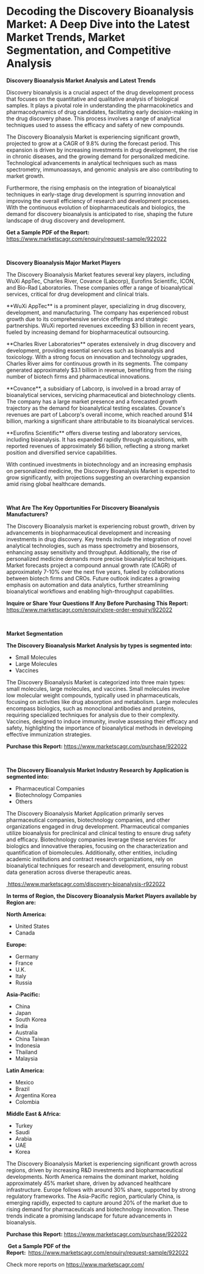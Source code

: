 <p><h1>Decoding the Discovery Bioanalysis Market: A Deep Dive into the Latest Market Trends, Market Segmentation, and Competitive Analysis</h1></p><p><strong>Discovery Bioanalysis Market Analysis and Latest Trends</strong></p>
<p><p>Discovery bioanalysis is a crucial aspect of the drug development process that focuses on the quantitative and qualitative analysis of biological samples. It plays a pivotal role in understanding the pharmacokinetics and pharmacodynamics of drug candidates, facilitating early decision-making in the drug discovery phase. This process involves a range of analytical techniques used to assess the efficacy and safety of new compounds.</p><p>The Discovery Bioanalysis Market is experiencing significant growth, projected to grow at a CAGR of 9.8% during the forecast period. This expansion is driven by increasing investments in drug development, the rise in chronic diseases, and the growing demand for personalized medicine. Technological advancements in analytical techniques such as mass spectrometry, immunoassays, and genomic analysis are also contributing to market growth. </p><p>Furthermore, the rising emphasis on the integration of bioanalytical techniques in early-stage drug development is spurring innovation and improving the overall efficiency of research and development processes. With the continuous evolution of biopharmaceuticals and biologics, the demand for discovery bioanalysis is anticipated to rise, shaping the future landscape of drug discovery and development.</p></p>
<p><strong>Get a Sample PDF of the Report:&nbsp;</strong> <a href="https://www.marketscagr.com/enquiry/request-sample/922022?utm_campaign=2116&utm_medium=2&utm_source=Github&utm_content=ia&utm_term=07032025&utm_id=discovery-bioanalysis">https://www.marketscagr.com/enquiry/request-sample/922022</a></p>
<p>&nbsp;</p>
<p><strong>Discovery Bioanalysis Major Market Players</strong></p>
<p><p>The Discovery Bioanalysis Market features several key players, including WuXi AppTec, Charles River, Covance (Labcorp), Eurofins Scientific, ICON, and Bio-Rad Laboratories. These companies offer a range of bioanalytical services, critical for drug development and clinical trials.</p><p>**WuXi AppTec** is a prominent player, specializing in drug discovery, development, and manufacturing. The company has experienced robust growth due to its comprehensive service offerings and strategic partnerships. WuXi reported revenues exceeding $3 billion in recent years, fueled by increasing demand for biopharmaceutical outsourcing.</p><p>**Charles River Laboratories** operates extensively in drug discovery and development, providing essential services such as bioanalysis and toxicology. With a strong focus on innovation and technology upgrades, Charles River aims for continuous growth in its segments. The company generated approximately $3.1 billion in revenue, benefiting from the rising number of biotech firms and pharmaceutical innovations.</p><p>**Covance**, a subsidiary of Labcorp, is involved in a broad array of bioanalytical services, servicing pharmaceutical and biotechnology clients. The company has a large market presence and a forecasted growth trajectory as the demand for bioanalytical testing escalates. Covance's revenues are part of Labcorp's overall income, which reached around $14 billion, marking a significant share attributable to its bioanalytical services.</p><p>**Eurofins Scientific** offers diverse testing and laboratory services, including bioanalysis. It has expanded rapidly through acquisitions, with reported revenues of approximately $6 billion, reflecting a strong market position and diversified service capabilities.</p><p>With continued investments in biotechnology and an increasing emphasis on personalized medicine, the Discovery Bioanalysis Market is expected to grow significantly, with projections suggesting an overarching expansion amid rising global healthcare demands.</p></p>
<p>&nbsp;</p>
<p><strong>What Are The Key Opportunities For Discovery Bioanalysis Manufacturers?</strong></p>
<p><p>The Discovery Bioanalysis market is experiencing robust growth, driven by advancements in biopharmaceutical development and increasing investments in drug discovery. Key trends include the integration of novel analytical technologies, such as mass spectrometry and biosensors, enhancing assay sensitivity and throughput. Additionally, the rise of personalized medicine demands more precise bioanalytical techniques. Market forecasts project a compound annual growth rate (CAGR) of approximately 7-10% over the next five years, fueled by collaborations between biotech firms and CROs. Future outlook indicates a growing emphasis on automation and data analytics, further streamlining bioanalytical workflows and enabling high-throughput capabilities.</p></p>
<p><strong>Inquire or Share Your Questions If Any Before Purchasing This Report:</strong> <a href="https://www.marketscagr.com/enquiry/pre-order-enquiry/922022?utm_campaign=2116&utm_medium=2&utm_source=Github&utm_content=ia&utm_term=07032025&utm_id=discovery-bioanalysis">https://www.marketscagr.com/enquiry/pre-order-enquiry/922022</a></p>
<p>&nbsp;</p>
<p><strong>Market Segmentation</strong></p>
<p><strong>The Discovery Bioanalysis Market Analysis by types is segmented into:</strong></p>
<p><ul><li>Small Molecules</li><li>Large Molecules</li><li>Vaccines</li></ul></p>
<p><p>The Discovery Bioanalysis Market is categorized into three main types: small molecules, large molecules, and vaccines. Small molecules involve low molecular weight compounds, typically used in pharmaceuticals, focusing on activities like drug absorption and metabolism. Large molecules encompass biologics, such as monoclonal antibodies and proteins, requiring specialized techniques for analysis due to their complexity. Vaccines, designed to induce immunity, involve assessing their efficacy and safety, highlighting the importance of bioanalytical methods in developing effective immunization strategies.</p></p>
<p><strong>Purchase this Report:&nbsp;</strong><a href="https://www.marketscagr.com/purchase/922022?utm_campaign=2116&utm_medium=2&utm_source=Github&utm_content=ia&utm_term=07032025&utm_id=discovery-bioanalysis">https://www.marketscagr.com/purchase/922022</a></p>
<p>&nbsp;</p>
<p><strong>The Discovery Bioanalysis Market Industry Research by Application is segmented into:</strong></p>
<p><ul><li>Pharmaceutical Companies</li><li>Biotechnology Companies</li><li>Others</li></ul></p>
<p><p>The Discovery Bioanalysis Market Application primarily serves pharmaceutical companies, biotechnology companies, and other organizations engaged in drug development. Pharmaceutical companies utilize bioanalysis for preclinical and clinical testing to ensure drug safety and efficacy. Biotechnology companies leverage these services for biologics and innovative therapies, focusing on the characterization and quantification of biomolecules. Additionally, other entities, including academic institutions and contract research organizations, rely on bioanalytical techniques for research and development, ensuring robust data generation across diverse therapeutic areas.</p></p>
<p><a href="https://www.marketscagr.com/discovery-bioanalysis-r922022?utm_campaign=2116&utm_medium=2&utm_source=Github&utm_content=ia&utm_term=07032025&utm_id=discovery-bioanalysis">&nbsp;https://www.marketscagr.com/discovery-bioanalysis-r922022</a></p>
<p><strong>In terms of Region, the Discovery Bioanalysis Market Players available by Region are:</strong></p>
<p>
    <p> <strong> North America: </strong>
        <ul>
            <li>United States</li>
            <li>Canada</li>
        </ul>
        </p> 
    <p> <strong> Europe: </strong>
        <ul>
            <li>Germany</li>
            <li>France</li>
            <li>U.K.</li>
            <li>Italy</li>
            <li>Russia</li>
        </ul>
        </p> 
    <p> <strong> Asia-Pacific: </strong>
        <ul>
            <li>China</li>
            <li>Japan</li>
            <li>South Korea</li>
            <li>India</li>
            <li>Australia</li>
            <li>China Taiwan</li>
            <li>Indonesia</li>
            <li>Thailand</li>
            <li>Malaysia</li>
        </ul>
        </p> 
    <p> <strong> Latin America: </strong>
        <ul>
            <li>Mexico</li>
            <li>Brazil</li>
            <li>Argentina Korea</li>
            <li>Colombia</li>
        </ul>
        </p> 
    <p> <strong> Middle East & Africa: </strong>
        <ul>
            <li>Turkey</li>
            <li>Saudi</li>
            <li>Arabia</li>
            <li>UAE</li>
            <li>Korea</li>
        </ul>
    </p>
    </p>
<p><p>The Discovery Bioanalysis Market is experiencing significant growth across regions, driven by increasing R&D investments and biopharmaceutical developments. North America remains the dominant market, holding approximately 45% market share, driven by advanced healthcare infrastructure. Europe follows with around 30% share, supported by strong regulatory frameworks. The Asia-Pacific region, particularly China, is emerging rapidly, expected to capture around 20% of the market due to rising demand for pharmaceuticals and biotechnology innovation. These trends indicate a promising landscape for future advancements in bioanalysis.</p></p>
<p><strong>Purchase this Report: </strong><a href="https://www.marketscagr.com/purchase/922022?utm_campaign=2116&utm_medium=2&utm_source=Github&utm_content=ia&utm_term=07032025&utm_id=discovery-bioanalysis">https://www.marketscagr.com/purchase/922022</a></p>
<p>&nbsp;<strong>Get a Sample PDF of the Report:&nbsp;&nbsp;</strong><a href="https://www.marketscagr.com/enquiry/request-sample/922022?utm_campaign=2116&utm_medium=2&utm_source=Github&utm_content=ia&utm_term=07032025&utm_id=discovery-bioanalysis">https://www.marketscagr.com/enquiry/request-sample/922022</a></p>
<p><strong></strong></p>
<p>Check more reports on <a href="https://www.marketscagr.com/?utm_campaign=2116&utm_medium=2&utm_source=Github&utm_content=ia&utm_term=07032025&utm_id=discovery-bioanalysis">https://www.marketscagr.com/</a></p>